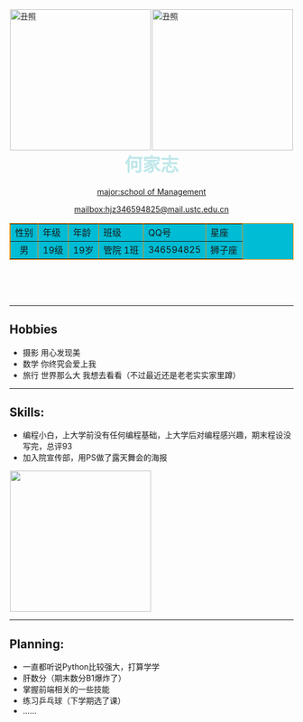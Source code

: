 <!DOCTYPE html>
<html lang="en">
<head>
  <meta charset="UTF-8">
</head>
<body>
  <img src="https://github.com/He-jiazhi/iGEM/blob/master/selfintro_photo/hjz.jpeg" alt="丑照" width="250" height="" style="float:left;" hspace="1" />
  <img src="https://github.com/He-jiazhi/iGEM/blob/master/selfintro_photo/hjz1.jpeg" alt="丑照" width="250" height="" align="right" hspace="1" />
  <h1 align="center"><font size="6" color="#BEE7E9" face="华文行楷"><b>何家志</b></font></h1>
    <a href="http://business.ustc.edu.cn/"><color="#fa8c05"><p align="center">major:school of Management</p></a>
    <a href="http://hjz346594825@mail.ustc.edu.cn/"><color="#fa8c05"><p align="center">mailbox:hjz346594825@mail.ustc.edu.cn</p></a>
  <div>  <table border="1" style="background-color:#00BCD4" bordercolor="#fa8c05" cellspacing=2 cellpadding=1 align="center">
      <tr><td>性别</td><td>年级</td><td>年龄</td><td>班级</td><td>QQ号</td><td>星座</td></tr> 
      <tr align="center" bgcolor>
      <td>男</td><td>19级</td><td>19岁</td><td>管院 1班</td><td>346594825</td><td>狮子座</td></tr>
  </table></div>
  <br> <br> <br>
  <hr>
   
  <h2 align="left">Hobbies</h2>
  <ul>
      <li><u></u> 摄影 用心发现美</li>
      <li><u></u> 数学 你终究会爱上我</li>
      <li><u></u> 旅行 世界那么大 我想去看看（不过最近还是老老实实家里蹲）</li>
  </ul>
  <hr />

  <h2>Skills:</h2>
  <ul>
      <li><u></u> 编程小白，上大学前没有任何编程基础，上大学后对编程感兴趣，期末程设没写完，总评93</li>
      <li><u></u> 加入院宣传部，用PS做了露天舞会的海报</li>
  </ul>
  <img src="https://github.com/He-jiazhi/iGEM/blob/master/selfintro_photo/dance.jpeg"  width="250" height="" style="float:center;" hspace="1" />
  <hr>

  <h2>Planning:</h2>
  <ul>
      <li><u></u> 一直都听说Python比较强大，打算学学</li>
      <li><u></u> 肝数分（期末数分B1爆炸了）</li>
      <li><u></u> 掌握前端相关的一些技能</li>
      <li><u></u> 练习乒乓球（下学期选了课）</li>
      <li>......</li>
  </ul>
</body>
</html>